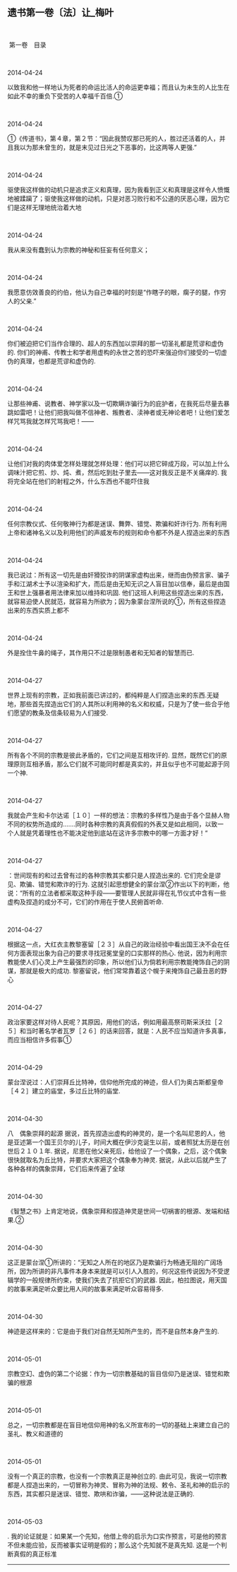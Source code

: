 ## 遗书第一卷〔法〕让_梅叶

  

 第一卷　目录

  

2014-04-24

 以致我和他一样地认为死者的命运比活人的命运更幸福；而且认为未生的人比生在如此不幸的重负下受苦的人幸福千百倍.① 

  

2014-04-24

 ①《传道书》，第４章，第２节：“因此我赞叹那已死的人，胜过还活着的人，并且我以为那未曾生的，就是末见过日光之下恶事的，比这两等人更强.” 

  

2014-04-24

 驱使我这样做的动机只是追求正义和真理，因为我看到正义和真理是这样令人愤慨地被蹂躏了；驱使我这样做的动机，只是对恶习败行和不公道的厌恶心理，因为它们是这样无理地统治着大地 

  

2014-04-24

 我从来没有蠢到认为宗教的神秘和狂妄有任何意义； 

  

2014-04-24

 我愿意仿效善良的约伯，他认为自己幸福的时刻是“作瞎子的眼，瘸子的腿，作穷人的父亲.” 

  

2014-04-24

 你们被迫把它们当作合理的、超人的东西加以崇拜的那一切圣礼都是荒谬和虚伪的. 你们的神甫、传教士和学者用虚构的永世之苦的恐吓来强迫你们接受的一切虚伪的真理，也都是荒谬和虚伪的. 

  

2014-04-24

 让那些神甫、说教者、神学家以及一切欺瞒诈骗行为的庇护者，在我死后尽量去暴跳如雷吧！让他们把我叫做不信神者、叛教者、渎神者或无神论者吧！让他们爱怎样咒骂我就怎样咒骂我吧！—— 

  

2014-04-24

 让他们对我的肉体爱怎样处理就怎样处理：他们可以把它碎成万段，可以加上什么调味汁把它煎、炒、炖、煮，然后吃到肚子里去——这对我反正是不关痛痒的. 我将完全站在他们的射程之外，什么东西也不能吓住我 

  

2014-04-24

 任何宗教仪式、任何敬神行为都是迷误、舞弊、错觉、欺骗和奸诈行为. 所有利用上帝和诸神名义以及利用他们的声威发布的规则和命令都不外是人捏造出来的东西 

  

2014-04-24

 我已说过：所有这一切先是由奸猾狡诈的阴谋家虚构出来，继而由伪预言家、骗子手和江湖术士予以渲染和扩大，而后是由无知无识之人盲目加以信奉，最后是由国王和世上强暴者用法律来加以维持和巩固. 他们这班人利用这些捏造出来的东西，就容易迫使人民就范，就容易为所欲为；因为象蒙台涅所说的①，所有这些捏造出来的东西实质上都不 

  

2014-04-24

 外是拴住牛鼻的绳子，其作用只不过是限制愚者和无知者的智慧而已. 

  

2014-04-27

 世界上现有的宗教，正如我前面已讲过的，都纯粹是人们捏造出来的东西.无疑地，那些首先捏造出它们的人其所以利用神的名义和权威，只是为了使一些合乎他们愿望的教条及信条较易为人们接受. 

  

2014-04-27

 所有各个不同的宗教是彼此矛盾的，它们之间是互相攻讦的. 显然，既然它们的原理原则互相矛盾，那么它们就不可能同时都是真实的，并且似乎也不可能起源于同一个神. 

  

2014-04-27

 我就会产生和卡尔达诺［１０］一样的想法：宗教的多样性乃是由于各个显赫人物不同的权势所造成的…….同时各种宗教的真真假假的外表又是如此相同，以致一个人就是凭着理性也不能决定他到底站在这许多宗教中的哪一方面才好！“ 

  

2014-04-27

 ：世间现有的和过去曾有过的各种宗教其实都只是人捏造出来的. 它们完全是谬见、欺骗、错觉和欺诈的行为. 这就引起思想健全的蒙台涅②作出以下的判断，他说：“所有的立法者都采取这种手段——要管理人民就非得在礼节仪式中含有一些虚构及捏造的成分不可，它们的作用在于使人民俯首听命. 

  

2014-04-27

 根据这一点，大红衣主教黎塞留［２３］从自己的政治经验中看出国王决不会在任何方面表现出象为自己的要求寻找冠冕堂皇的口实那样的热心. 他说，因为利用宗教能使人们心灵上产生最强烈的印象，所以他们认为倘若利用宗教能掩饰自己的阴谋，那就是极大的成功. 黎塞留说，他们常常靠着这个幌于来掩饰自己最丑恶的野心 

  

2014-04-27

 政治家要这样对待人民呢？其原因，用他们的话，例如用最高祭司斯采沃拉［２５］和当时著名学者瓦罗［２６］的话来回答，就是：人民不应当知道许多真事，而应当相信许多假事① 

  

2014-04-29

 蒙台涅说过：人们崇拜丘比特神，信仰他所完成的神迹，但人们为奥古斯都皇帝［４２］建立的庙堂，多过丘比特的庙堂. 

  

2014-04-30

 八　偶象崇拜的起源
​    据说，首先捏造出虚构的神灵的，是一个名叫尼恩的人，他是亚述第一个国王贝尔的儿子，时间大概在伊沙克诞生以前，或者照犹太历是在创世后２１０１年. 据说，尼恩在他父亲死后，给他设了一个偶象，之后，这个偶象很快就取名为丘比特，并要求大家把这个偶象奉为神灵. 据说，从此以后就产生了各种各样的偶象崇拜，它们后来传遍了全球 

  

2014-04-30

 《智慧之书》上肯定地说，偶象崇拜和捏造神灵是世间一切祸害的根源、发端和结果.② 

  

2014-04-30

 这正是蒙台涅①所讲的：“无知之人所在的地区乃是欺骗行为畅通无阻的广阔场所，因为所讲的非凡事件本身本来就是可以引人入胜的，何况这些传说因为不受逻辑学的一般规律所约束，使我们失去了抗拒它们的武器. 因此，柏拉图说，用天国的故事来满足听众要比用人间的故事来满足听众容易得多. 

  

2014-04-30

 神迹是这样来的：它是由于我们对自然无知所产生的，而不是自然本身产生的. 

  

2014-05-01

 宗教空幻、虚伪的第二个论据：作为一切宗教基础的盲目信仰乃是迷误、错觉和欺骗的根源 

  

2014-05-01

 总之，一切宗教都是在盲目地信仰用神的名义所宣布的一切的基础上来建立自己的圣礼、教义和道德的 

  

2014-05-01

 没有一个真正的宗教，也没有一个宗教真正是神创立的. 由此可见，我说一切宗教都是人捏造出来的，一切冒称为神灵、冒称为神的法规、敕令、圣礼和神的启示的东西，其实都只是迷误、错觉、欺哄和诈骗，——这种说法是正确的. 

  

2014-05-03

 . 我的论证就是：如果某一个先知，他借上帝的启示为口实作预言，可是他的预言不但未能应验，反而被事实证明是假的；那么这个先知就不是真先知. 这是一个判断真假的真正标准 

------

